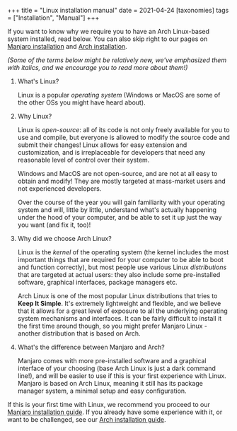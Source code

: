 +++
title = "Linux installation manual"
date = 2021-04-24
[taxonomies]
tags = ["Installation", "Manual"]
+++

If you want to know why we require you to have an Arch Linux-based system installed, read below. You can also skip right to our pages on [Manjaro installation](/articles/manjaro-manual) and [Arch installation](/articles/arch-manual).

*(Some of the terms below might be relatively new, we've emphasized them with italics, and we encourage you to read more about them!)*

1. What's Linux?

    Linux is a popular *operating system* (Windows or MacOS are some of the other OSs you might have heard about). 

1. Why Linux?

    Linux is *open-source*: all of its code is not only freely available for you to use and compile, but everyone is allowed to modify the source code and submit their changes! Linux allows for easy extension and customization, and is irreplaceable for developers that need any reasonable level of control over their system.

    Windows and MacOS are not open-source, and are not at all easy to obtain and modify! They are mostly targeted at mass-market users and not experienced developers.

    Over the course of the year you will gain familiarity with your operating system and will, little by little, understand what's actually happening under the hood of your computer, and be able to set it up just the way you want (and fix it, too)!

1. Why did we choose Arch Linux?

    Linux is the *kernel* of the operating system (the kernel includes the most important things that are required for your computer to be able to boot and function correctly), but most people use various Linux *distributions*  that are targeted at actual users: they also include some pre-installed software, graphical interfaces, package managers etc.

    Arch Linux is one of the most popular Linux distributions that tries to **Keep It Simple**. It's extremely lightweight and flexible, and we believe that it allows for a great level of exposure to all the underlying operating system mechanisms and interfaces. It can be fairly difficult to install it the first time around though, so you might prefer Manjaro Linux - another distribution that is based on Arch.

1. What's the difference between Manjaro and Arch?

    Manjaro comes with more pre-installed software and a graphical interface of your choosing (base Arch Linux is just a dark command line!), and will be easier to use if this is your first experience with Linux. Manjaro is based on Arch Linux, meaning it still has its package manager system, a minimal setup and easy configuration.

If this is your first time with Linux, we recommend you proceed to our [Manjaro installation guide](/articles/manjaro-manual). If you already have some experience with it, or want to be challenged, see our [Arch installation guide](/articles/arch-manual).

